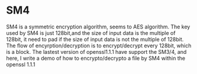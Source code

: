 # SM4
SM4 is a symmetric encryption algorithm, seems to AES algorithm.
The key used by SM4 is just 128bit,and the size of input data is the multiple of 128bit, it need to pad if the size of input data is not the multiple of 128bit. 
The flow of encyrption/decryption is to encrypt/decrypt every 128bit, which is a block. 
The lastest version of openssl1.1.1 have support the SM3/4, and here, I write a demo of how to encrypto/decrypto a file by SM4 within the openssl 1.1.1


